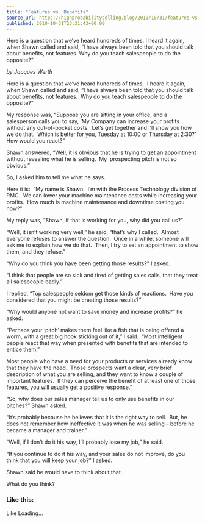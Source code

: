 ```yaml
---
title: "Features vs. Benefits"
source_url: https://highprobabilityselling.blog/2010/10/31/features-vs-benefits
published: 2010-10-31T23:31:43+00:00
---
```

Here is a question that we’ve heard hundreds of times. I heard it again, when Shawn called and said, “I have always been told that you should talk about benefits, not features. Why do you teach salespeople to do the opposite?”




*by Jacques Werth*


Here is a question that we’ve heard hundreds of times.  I heard it again, when Shawn called and said, “I have always been told that you should talk about benefits, not features.  Why do you teach salespeople to do the opposite?”


My response was, “Suppose you are sitting in your office, and a salesperson calls you to say, ‘My Company can increase your profits without any out\-of\-pocket costs.  Let’s get together and I’ll show you how we do that.  Which is better for you, Tuesday at 10:00 or Thursday at 2:30?’  How would you react?”


Shawn answered, “Well, it is obvious that he is trying to get an appointment without revealing what he is selling.  My  prospecting pitch is not so obvious.”


So, I asked him to tell me what he says.


Here it is:  “My name is Shawn.  I’m with the Process Technology division of RMC.  We can lower your machine maintenance costs while increasing your profits.  How much is machine maintenance and downtime costing you now?”


My reply was, “Shawn, if that is working for you, why did you call us?”


“Well, it isn’t working very well,” he said, “that’s why I called.  Almost everyone refuses to answer the question.  Once in a while, someone will ask me to explain how we do that.  Then, I try to set an appointment to show them, and they refuse.”


“Why do you think you have been getting those results?” I asked.


“I think that people are so sick and tired of getting sales calls, that they treat all salespeople badly.”


I replied, “Top salespeople seldom get those kinds of reactions.  Have you considered that you might be creating those results?”


“Why would anyone not want to save money and increase profits?” he asked.


“Perhaps your ‘pitch’ makes them feel like a fish that is being offered a worm, with a great big hook sticking out of it,” I said.  “Most intelligent people react that way when presented with benefits that are intended to entice them.”


Most people who have a need for your products or services already know that they have the need.  Those prospects want a clear, very brief description of what you are selling, and they want to know a couple of important features.  If they can perceive the benefit of at least one of those features, you will usually get a positive response.”


“So, why does our sales manager tell us to only use benefits in our pitches?” Shawn asked.


“It’s probably because he believes that it is the right way to sell.  But, he does not remember how ineffective it was when he was selling – before he became a manager and trainer.”


“Well, if I don’t do it his way, I’ll probably lose my job,” he said.


“If you continue to do it his way, and your sales do not improve, do you think that you will keep your job?” I asked.


Shawn said he would have to think about that.


What do you think?


### Like this:

Like Loading...
